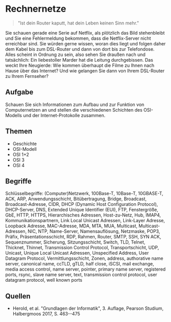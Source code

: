 # Rechnernetze

> "Ist dein Router kaputt, hat dein Leben keinen Sinn mehr."

Sie schauen gerade eine Serie auf Netflix, als plötzlich das Bild stehenbleibt und Sie eine Fehlermeldung bekommen, dass die Netflix-Server nicht erreichbar sind. Sie würden gerne wissen, woran dies liegt und folgen daher dem Kabel bis zum DSL-Router und dann von dort bis zur Telefondose. Alles scheint in Ordnung zu sein, also sehen Sie draußen nach und tatsächlich: Ein liebestoller Marder hat die Leitung durchgebissen. Das weckt Ihre Neugierde: Wie kommen überhaupt die Filme zu Ihnen nach Hause über das Internet? Und wie gelangen Sie dann von Ihrem DSL-Router zu Ihrem Fernseher?

## Aufgabe

Schauen Sie sich Informationen zum Aufbau und zur Funktion von Computernetzen an und stellen die verschiedenen Schichten des OSI-Modells und der Internet-Protokolle zusammen.

## Themen

  - Geschichte
  - OSI-Modell
  - OSI 1+2
  - OSI 3
  - OSI 4

## Begriffe

Schlüsselbegriffe: (Computer)Netzwerk, 100Base-T, 10Base-T, 10GBASE-T, ACK, ARP, Anwendungsschicht, Bitübertragung, Bridge, Broadcast, Broadcast-Adresse, CIDR, DHCP (Dynamic Host Configuration Protocol), DHCP-Server, DNS, Extended Unique Identifier (EUI), FTP, Fenstergröße, GbE, HTTP, HTTPS, Hierarchisches Adressen, Host-zu-Netz, Hub, IMAP4, Kommunikationspartnern, Link Local Unicast Adressen, Link-Layer Adresse, Loopback Adresse, MAC-Adresse, MDA, MTA, MUA, Multicast, Multicast-Adressen, NIC, NTP, Name-Server, Namensauflösung, Netzmaske, POP3, Präfix, Präsentationsschicht, RDP, Rahmen, Router, SMTP, SSH, SYN ACK, Sequenznummer, Sicherung, Sitzungsschicht, Switch, TLD, Telnet, Thicknet, Thinnet, Transmission Control Protocol, Transportschicht, UDP, Unicast, Unique Local Unicast Adressen, Unspecified Address, User Datagram Protocol, Vermittlungsschicht, Zonen, address, authorative name server, canonical name, ccTLD, gTLD, half close, iSCSI, mail exchange, media access control, name server, pointer, primary name server, registered ports, rsync, slave name server, text, transmission control protocol, user datagram protocol, well known ports


## Quellen

  * Herold, et al. "Grundlagen der Informatik", 3. Auflage, Pearson Studium, Halbergmoos 2017, S. 463--475
